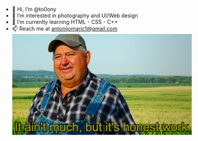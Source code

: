 - 👋 Hi, I’m @to0ony
- 👀 I’m interested in photography and UI/Web design
- 🌱 I’m currently learning HTML - CSS - C++
- 📫 Reach me at antonijomaric1@gmail.com
![:)](https://raw.githubusercontent.com/to0ony/to0ony/main/work%20(1).jpg)
<!---
to0ony/to0ony is a ✨ special ✨ repository because its `README.md` (this file) appears on your GitHub profile.
You can click the Preview link to take a look at your changes.
--->
